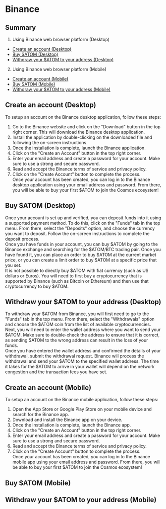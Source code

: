 # Binance  
## Summary  
1. Using Binance web browser platform (Desktop)  
  - [Create an account (Desktop)](https://github.com/StakeLab-Hub/Documentation/blob/main/CEX/Binance/README.md#Create-an-account-Desktop)  
  - [Buy $ATOM (Desktop)](https://github.com/StakeLab-Hub/Documentation/blob/main/CEX/Binance/README.md#Buy-ATOM-Desktop)  
  - [Withdraw your $ATOM to your address (Desktop)](https://github.com/StakeLab-Hub/Documentation/blob/main/CEX/Binance/README.md#Withdraw-your-ATOM-to-your-address-Desktop)  
  
2. Using Binance web browser platform (Mobile)  
  - [Create an account (Mobile)](https://github.com/StakeLab-Hub/Documentation/blob/main/CEX/Binance/README.md#Create-an-account-Mobile)  
  - [Buy $ATOM (Mobile)](https://github.com/StakeLab-Hub/Documentation/blob/main/CEX/Binance/README.md#Buy-ATOM-Mobile)  
  - [Withdraw your $ATOM to your address (Mobile)](https://github.com/StakeLab-Hub/Documentation/blob/main/CEX/Binance/README.md#Withdraw-your-ATOM-to-your-address-Mobile)  

## Create an account (Desktop)  
To setup an account on the Binance desktop application, follow these steps:  

1. Go to the Binance website and click on the "Download" button in the top right corner. This will download the Binance desktop application.  
2. Install the application by double-clicking on the downloaded file and following the on-screen instructions.  
3. Once the installation is complete, launch the Binance application.  
4. Click on the "Create an Account" button in the top right corner.  
5. Enter your email address and create a password for your account. Make sure to use a strong and secure password.  
6. Read and accept the Binance terms of service and privacy policy.  
7. Click on the "Create Account" button to complete the process.  
Once your account has been created, you can log in to the Binance desktop application using your email address and password. From there, you will be able to buy your first $ATOM to join the Cosmos ecosystem!  

## Buy $ATOM (Desktop)  
Once your account is set up and verified, you can deposit funds into it using a supported payment method. To do this, click on the "Funds" tab in the top menu. From there, select the "Deposits" option, and choose the currency you want to deposit. Follow the on-screen instructions to complete the deposit process.  
Once you have funds in your account, you can buy $ATOM by going to the Binance exchange and searching for the $ATOM/BTC trading pair. Once you have found it, you can place an order to buy $ATOM at the current market price, or you can create a limit order to buy $ATOM at a specific price that you set.  
It is not possible to directly buy $ATOM with fiat currency (such as US dollars or Euros). You will need to first buy a cryptocurrency that is supported by Binance (such as Bitcoin or Ethereum) and then use that cryptocurrency to buy $ATOM.  

## Withdraw your $ATOM to your address (Desktop)  
To withdraw your $ATOM from Binance, you will first need to go to the "Funds" tab in the top menu. From there, select the "Withdrawals" option and choose the $ATOM coin from the list of available cryptocurrencies.  
Next, you will need to enter the wallet address where you want to send your $ATOM. Make sure to double-check the address to ensure that it is correct, as sending $ATOM to the wrong address can result in the loss of your funds.  
Once you have entered the wallet address and confirmed the details of your withdrawal, submit the withdrawal request. Binance will process the withdrawal and send your $ATOM to the specified wallet address. The time it takes for the $ATOM to arrive in your wallet will depend on the network congestion and the transaction fees you have set.  

## Create an account (Mobile)  
To setup an account on the Binance mobile application, follow these steps:  

1. Open the App Store or Google Play Store on your mobile device and search for the Binance app.  
2. Download and install the Binance app on your device.  
3. Once the installation is complete, launch the Binance app.  
4. Click on the "Create an Account" button in the top right corner.  
5. Enter your email address and create a password for your account. Make sure to use a strong and secure password.  
6. Read and accept the Binance terms of service and privacy policy.  
7. Click on the "Create Account" button to complete the process.  
Once your account has been created, you can log in to the Binance mobile app using your email address and password. From there, you will be able to buy your first $ATOM to join the Cosmos ecosystem!  

## Buy $ATOM (Mobile)  


## Withdraw your $ATOM to your address (Mobile)  
